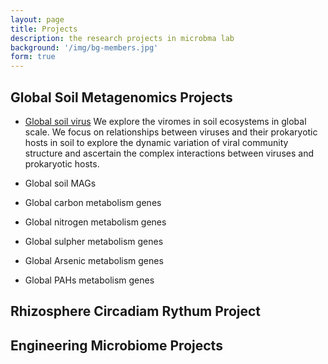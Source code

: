 ```yaml
---
layout: page
title: Projects
description: the research projects in microbma lab
background: '/img/bg-members.jpg'
form: true
---
```


## Global Soil Metagenomics Projects

- [Global soil virus](/project/gsv.md)
We explore the viromes in soil ecosystems in global scale. We focus on relationships between viruses and their prokaryotic hosts in soil to explore the dynamic variation of viral community structure and ascertain the complex interactions between viruses and prokaryotic hosts.

- Global soil MAGs
- Global carbon metabolism genes
- Global nitrogen metabolism genes
- Global sulpher metabolism genes
- Global Arsenic metabolism genes
- Global PAHs metabolism genes

## Rhizosphere Circadiam Rythum Project


## Engineering Microbiome Projects
